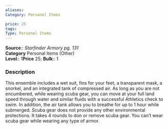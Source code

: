```yaml
---
aliases: 
Category: Personel Items

price: 25
tags: 
Type: Personel Items
---
```

**Source**:: _Starfinder Armory pg. 131_  
**Category** Personal Items (Other)  
**Level**:: 1**Price** 25; **Bulk**:: 1

### Description

This ensemble includes a wet suit, fins for your feet, a transparent mask, a snorkel, and an integrated tank of compressed air. As long as you are not encumbered, while wearing scuba gear, you can move at your full land speed through water and similar fluids with a successful Athletics check to swim. In addition, the air tank allows you to breathe for up to 1 hour while submerged. Scuba gear does not provide any other environmental protections. It takes 4 rounds to don or remove scuba gear. You can’t wear scuba gear while wearing any type of armor.
